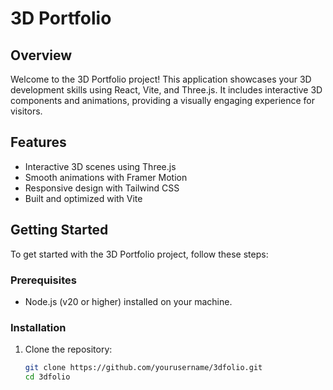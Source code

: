 # 3D Portfolio

## Overview

Welcome to the 3D Portfolio project! This application showcases your 3D development skills using React, Vite, and Three.js. It includes interactive 3D components and animations, providing a visually engaging experience for visitors.

## Features

- Interactive 3D scenes using Three.js
- Smooth animations with Framer Motion
- Responsive design with Tailwind CSS
- Built and optimized with Vite

## Getting Started

To get started with the 3D Portfolio project, follow these steps:

### Prerequisites

- Node.js (v20 or higher) installed on your machine.

### Installation

1. Clone the repository:

   ```bash
   git clone https://github.com/yourusername/3dfolio.git
   cd 3dfolio
